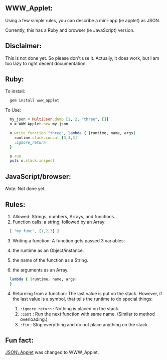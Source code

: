 
WWW\_Applet:
------------

Using a few simple rules, you can describe a mini-app (ie applet) as JSON.

Currently, this has a Ruby and browser (ie JavaScript) version.

Disclaimer:
------------

This is not done yet. So please don't use it.
Actually, it does work, but I am too lazy to right decent documentation.

Ruby:
--------------

To install:

```ruby
  gem install www_applet
```

To Use:

```ruby
  my_json = MultiJson.dump [1, 2, "three", []]
  o = WWW_Applet.new my_json

  o.write_function "three", lambda { |runtime, name, args|
    runtime.stack.concat [3,3,3]
    :ignore_return
  }

  o.run
  puts o.stack.inspect
```


JavaScript/browser:
-----------------

*Note:* Not done yet.

Rules:
-------

1. Allowed: Strings, numbers, Arrays, and functions.
2. Function calls: a string, followed by an Array:

```javascript
  [ "my func", [1,2,3] ]
```

3. Writing a function: A function gets passed 3 variables:

  1. the runtime as an Object/instance.
  2. the name of the function as a String.
  3. the arguments as an Array.

```ruby
  lambda { |runtime, name, args|
  }
```

4. Returning from a function: The last value is put on the stack.
   However, if the last value is a symbol, that tells the runtime
   to do special things:

     1. `:ignore_return` : Nothing is placed on the stack.
     2. `:cont`          : Run the next function with same name.
     (Similar to method overloading.)
     3.  `:fin`          : Stop everything and do not place anything
     on the stack.

Fun fact:
-----

[JSON\ Applet](http://github.com/da99/json_applet) was changed to WWW\_Applet.









